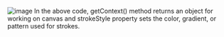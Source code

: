 ![image](https://github.com/JMBoulos12/HTML/assets/65892342/8b354bb1-6d2b-40c6-8ddd-21e2fdce5ba5)
In the above code, getContext() method returns an object for working on canvas and strokeStyle property sets the color, gradient, or pattern used for strokes.
